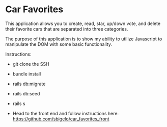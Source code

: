 # Car Favorites

This application allows you to create, read, star, up/down vote, and delete their favorite cars that are separated into three  categories.
 
The purpose of this application is to show my ability to utilize Javascript to manipulate the DOM with some basic functionality.


Instructions:

* git clone the SSH

* bundle install

* rails db:migrate

* rails db:seed

* rails s

* Head to the front end and follow instructions here: https://github.com/sbigelo/car_favorites_front

